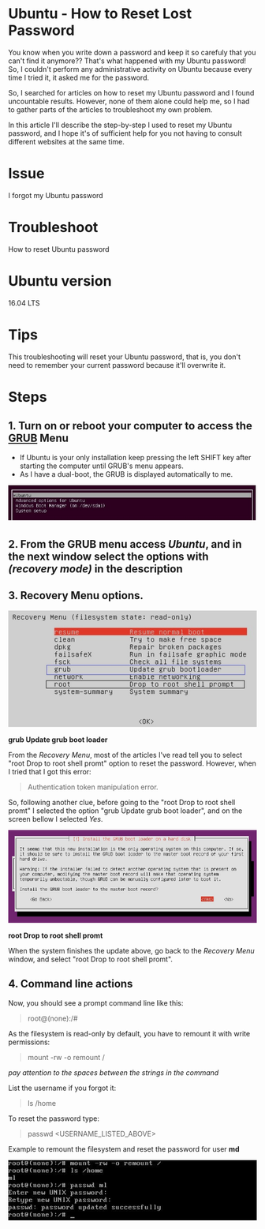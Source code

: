 # Ubuntu - How to Reset Lost Password
You know when you write down a password and keep it so carefuly that you can't find it anymore?? That's what happened with my Ubuntu password! So, I couldn't perform any administrative activity on Ubuntu because every time I tried it, it asked me for the password.

So, I searched for articles on how to reset my Ubuntu password and I found uncountable results. However, none of them alone could help me, so I had to gather parts of the articles to troubleshoot my own problem.

In this article I'll describe the step-by-step I used to reset my Ubuntu password, and I hope it's of sufficient help for you not having to consult different websites at the same time.

# Issue
I forgot my Ubuntu password

# Troubleshoot
How to reset Ubuntu password

# Ubuntu version
16.04 LTS

# Tips
This troubleshooting will reset your Ubuntu password, that is, you don't need to remember your current password because it'll overwrite it.

# Steps

## 1. Turn on or reboot your computer to access the [GRUB] Menu

* If Ubuntu is your only installation keep pressing the left SHIFT key after starting the computer until GRUB's menu appears.
* As I have a dual-boot, the GRUB is displayed automatically to me. 

![](/docs/images/01-grub-start.jpg)

## 2. From the GRUB menu access *Ubuntu*, and in the next window select the options with *(recovery mode)* in the description

## 3. Recovery Menu options.

![](/docs/images/01-recovery-menu.jpg)

**grub Update grub boot loader**

From the *Recovery Menu*, most of the articles I've read tell you to select "root Drop to root shell promt" option to reset the password. However, when I tried that I got this error:

> Authentication token manipulation error.

So, following another clue, before going to the "root Drop to root shell promt" I selected the option "grub Update grub boot loader", and on the screen bellow I selected *Yes*.

![](/docs/images/03-grub-update-grub-boot-loader.jpg)

**root Drop to root shell promt**

When the system finishes the update above, go back to the *Recovery Menu* window, and select "root Drop to root shell promt".

## 4. Command line actions

Now, you should see a prompt command line like this:

> root@(none):/#

As the filesystem is read-only by default, you have to remount it with write permissions:

> mount -rw -o remount /

*pay attention to the spaces between the strings in the command*

List the username if you forgot it:

> ls /home

To reset the password type:

> passwd <USERNAME_LISTED_ABOVE>

Example to remount the filesystem and reset the password for user **md**

![](/docs/images/04-reset-password.jpg)


[GRUB]: https://www.gnu.org/software/grub/
